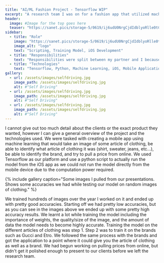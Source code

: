 ```yaml
---
title: "AI/ML Fashion Project - Tensorflow WIP"
excerpt: "A research team I was on for a fashion app that utilized machine learning. The primary platform used was Tensorflow"
header:
  image: #Image for the top goes here
  teaser: "https://sanet.pics/storage-5/0619/ij6udU0NrgCjdIdblyoRlle0tCakXTXf.png"
sidebar:
  - title: "Role"
    image: "https://sanet.pics/storage-5/0619/ij6udU0NrgCjdIdblyoRlle0tCakXTXf.png"
    image_alt: "logo"
    text: "Scripting, Training Model, iOS Development"
  - title: "Responsibilities"
    text: "Responsibilities were split between my partner and I because we were both trying to learn the same things about machine learning. We both trained the model and worked on the python scripts as well as the iOS app. I usually put together the presentations when we had a meeting with the clients."
  - title: "Technologies"
    text: "Tensorflow, Python, Machine Learning, iOS, Mobile Application"
gallery:
  - url: /assets/images/selfdriving.jpg
    image_path: /assets/images/selfdriving.jpg
    alt: #"Self Driving"
  - url: /assets/images/selfdriving.jpg
    image_path: /assets/images/selfdriving.jpg
    alt: #"Self Driving"
  - url: /assets/images/selfdriving.jpg
    image_path: /assets/images/selfdriving.jpg
    alt: #"Self Driving"
---
```


I cannot give out too much detail about the clients or the exact product they wanted, however I can give a general overview of the project and the technologies used. We were tasked with creating a mobile app using machine learning that would take an image of some article of clothing, be able to identify what article of clothing it was (shirt, sweater, jeans, etc...), be able to identify the brand, and try to pull a price from online. We used Tensorflow as our platform and use a python script to actually run the model from the iOS app as we could not run the model directly from the mobile device due to the computation power required.   

{% include gallery caption="Some images I pulled from our presentations. Shows some accuracies we had while testing our model on random images of clothing." %}

We trained hundreds of images over the year I worked on it and ended up with pretty good accuracies. Starting off we had pretty low accuracies, but as you can see in the images above we ended up with some pretty high accuracy results. We learnt a lot while training the model including the importance of weights, the quality/size of the image, and the amount of data the model needs to become highly accurate. Training the model on the different articles of clothing was step 1. Step 2 was to train it on the brands such as Gucci and Etro. We followed the same process with the brands and got the application to a point where it could give you the article of clothing as well as a brand. We had begun working on pulling prices from online, but didn't get it polished enough to present to our clients before we left the research team.
